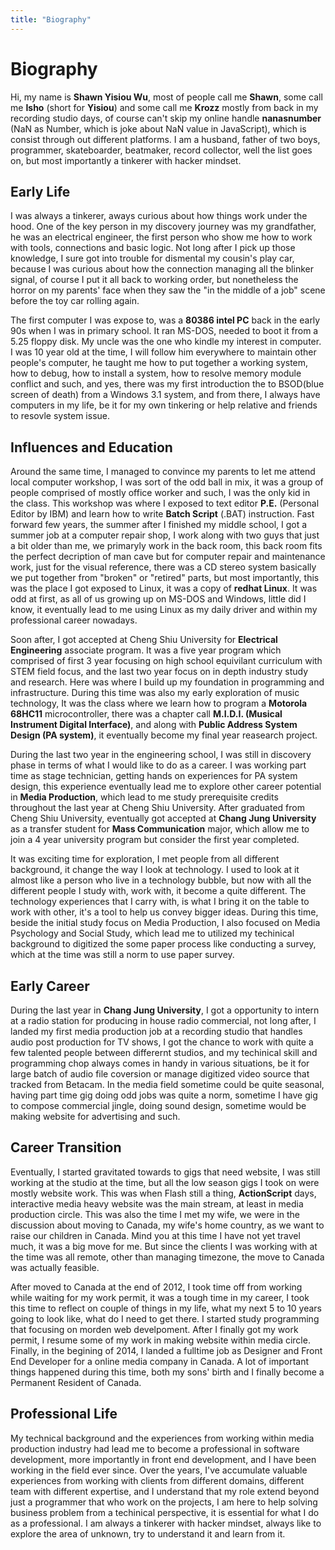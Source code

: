 ```yaml
---
title: "Biography"
---
```


# Biography

Hi, my name is **Shawn Yisiou Wu**, most of people call me **Shawn**, some call me **Isho** (short for **Yisiou**) and some call me **Krozz** mostly from back in my recording studio days, of course can't skip my online handle **nanasnumber** (NaN as Number, which is joke about NaN value in JavaScript), which is consist through out different platforms. I am a husband, father of two boys, programmer, skateboarder, beatmaker, record collector, well the list goes on, but most importantly a tinkerer with hacker mindset.

## Early Life

I was always a tinkerer, aways curious about how things work under the hood. One of the key person in my discovery journey was my grandfather, he was an electrical engineer, the first person who show me how to work with tools, connections and basic logic. Not long after I pick up those knowledge, I sure got into trouble for dismental my cousin's play car, because I was curious about how the connection managing all the blinker signal, of course I put it all back to working order, but nonetheless the horror on my parents' face when they saw the "in the middle of a job" scene before the toy car rolling again.

The first computer I was expose to, was a **80386 intel PC** back in the early 90s when I was in primary school. It ran MS-DOS, needed to boot it from a 5.25 floppy disk. My uncle was the one who kindle my interest in computer. I was 10 year old at the time, I will follow him everywhere to maintain other people's computer, he taught me how to put together a working system, how to debug, how to install a system, how to resolve memory module conflict and such, and yes, there was my first introduction the to BSOD(blue screen of death) from a Windows 3.1 system, and from there, I always have computers in my life, be it for my own tinkering or help relative and friends to resovle system issue.

## Influences and Education

Around the same time, I managed to convince my parents to let me attend local computer workshop, I was sort of the odd ball in mix, it was a group of people comprised of mostly office worker and such, I was the only kid in the class. This workshop was where I exposed to text editor **P.E.** (Personal Editor by IBM) and learn how to write **Batch Script** (.BAT) instruction. Fast forward few years, the summer after I finished my middle school, I got a summer job at a computer repair shop, I work along with two guys that just a bit older than me, we primaryly work in the back room, this back room fits the perfect decription of man cave but for computer repair and maintenance work, just for the visual reference, there was a CD stereo system basically we put together from "broken" or "retired" parts, but most importantly, this was the place I got exposed to Linux, it was a copy of **redhat Linux**. It was odd at first, as all of us growing up on MS-DOS and Windows, little did I know, it eventually lead to me using Linux as my daily driver and within my professional career nowadays.

Soon after, I got accepted at Cheng Shiu University for **Electrical Engineering** associate program. It was a five year program which comprised of first 3 year focusing on high school equivilant curriculum with STEM field focus, and the last two year focus on in depth industry study and research. Here was where I build up my foundation in programming and infrastructure. During this time was also my early exploration of music technology, It was the class where we learn how to program a **Motorola 68HC11** microcontroller, there was a chapter call **M.I.D.I. (Musical Instrument Digital Interface)**, and along with **Public Address System Design (PA system)**, it eventually become my final year reasearch project.

During the last two year in the engineering school, I was still in discovery phase in terms of what I would like to do as a career. I was working part time as stage technician, getting hands on experiences for PA system design, this experience eventually lead me to explore other career potential in **Media Production**, which lead to me study prerequisite credits throughout the last year at Cheng Shiu University. After graduated from Cheng Shiu University, eventually got accepted at **Chang Jung University** as a transfer student for **Mass Communication** major, which allow me to join a 4 year university program but consider the first year completed.

It was exciting time for exploration, I met people from all different background, it change the way I look at technology. I used to look at it almost like a person who live in a technology bubble, but now with all the different people I study with, work with, it become a quite different. The technology experiences that I carry with, is what I bring it on the table to work with other, it's a tool to help us convey  bigger ideas. During this time, beside the initial study focus on Media Production, I also focused on Media Psychology and Social Study, which lead me to utilized my techinical background to digitized the some paper process like conducting a survey, which at the time was still a norm to use paper survey.

## Early Career

During the last year in **Chang Jung University**, I got a opportunity to intern at a radio station for producing in house radio commercial, not long after, I landed my first media production job at a recording studio that handles audio post production for TV shows, I got the chance to work with quite a few talented people between differernt studios, and my techinical skill and programming chop always comes in handy in various situations, be it for large batch of audio file coversion or manage digitized video source that tracked from Betacam. In the media field sometime could be quite seasonal, having part time gig doing odd jobs was quite a norm, sometime I have gig to compose commercial jingle, doing sound design, sometime would be making website for advertising and such.

## Career Transition

Eventually, I started gravitated towards to gigs that need website, I was still working at the studio at the time, but all the low season gigs I took on were mostly website work. This was when Flash still a thing, **ActionScript** days, interactive media heavy website was the main stream, at least in media production circle. This was also the time I met my wife, we were in the discussion about moving to Canada, my wife's home country, as we want to raise our children in Canada. Mind you at this time I have not yet travel much, it was a big move for me. But since the clients I was working with at the time was all remote, other than managing timezone, the move to Canada was actually feasible.

After moved to Canada at the end of 2012, I took time off from working while waiting for my work permit, it was a tough time in my career, I took this time to reflect on couple of things in my life, what my next 5 to 10 years going to look like, what do I need to get there. I started study programming that focusing on morden web develpoment. After I finally got my work permit, I resume some of my work in making website within media circle. Finally, in the begining of 2014, I landed a fulltime job as Designer and Front End Developer for a online media company in Canada. A lot of important things happened during this time, both my sons' birth and I finally become a Permanent Resident of Canada.


## Professional Life
My technical background and the experiences from working within media production industry had lead me to become a professional in software development, more importantly in front end development, and I have been working in the field ever since. Over the years, I've accumulate valuable experiences from working with clients from different domains, different team with different expertise, and I understand that my role extend beyond just a programmer that who work on the projects, I am here to help solving business problem from a techinical perspective, it is essential for what I do as a professional. I am always a tinkerer with hacker mindset, always like to explore the area of unknown, try to understand it and learn from it.



